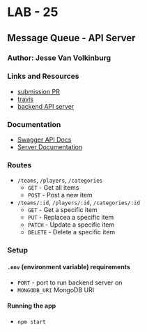# LAB - 25

## Message Queue - API Server

### Author: Jesse Van Volkinburg

### Links and Resources
* [submission PR](https://github.com/401-advanced-javascript-jv/25-api/pull/1)
* [travis](https://travis-ci.com/401-advanced-javascript-jv/25-api)
* [backend API server](https://lab25-api.herokuapp.com/)

### Documentation
- [Swagger API Docs](http://lab25-api.herokuapp.com/api/v1/docs/)
- [Server Documentation](http://lab25-api.herokuapp.com/docs/)

### Routes
- `/teams`, `/players`, `/categories`
  - `GET` - Get all items
  - `POST` - Post a new item
- `/teams/:id`, `/players/:id`, `/categories/:id`
  - `GET` - Get a specific item
  - `PUT` - Replacea a specific item
  - `PATCH` - Update a specific item
  - `DELETE` - Delete a specific item

### Setup
#### `.env` (environment variable) requirements
- `PORT` - port to run backend server on
- `MONGODB_URI` MongoDB URI

#### Running the app
* `npm start`

